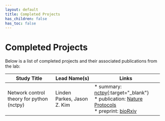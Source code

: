 ```yaml
---
layout: default
title: Completed Projects
has_children: false
has_toc: false
---
```


# Completed Projects

Below is a list of completed projects and their associated publications from the lab:

| Study Title | Lead Name(s) | Links |
| ----------- | ------------ | ----- |
| Network control theory for python (nctpy) | Linden Parkes, Jason Z. Kim | * summary: [nctpy](https://lindenparkeslab.github.io/nctpy/){:target="_blank"}<br>* publication: [Nature Protocols](https://www.nature.com/articles/s41596-024-01023-w)<br>* preprint: [bioRxiv](https://www.biorxiv.org/content/10.1101/2023.08.23.554519v1) |